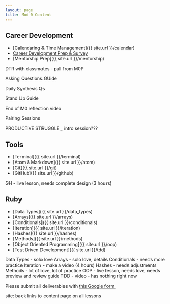 ```yaml
---
layout: page
title: Mod 0 Content
---
```


## Career Development

* [Calendaring & Time Management]({{ site.url }}/calendar)
* [Career Development Prep & Survey](https://careerdev.turing.edu/module-1-prework/index)
* [Mentorship Prep]({{ site.url }}/mentorship)

<div class="to-do">
DTR with classmates - pull from M0P

Asking Questions GUide

Daily Synthesis Qs

Stand Up Guide

End of M0 reflection video

Pairing Sessions

PRODUCTIVE STRUGGLE _ intro session???
</div>

## Tools

* [Terminal]({{ site.url }}/terminal)
* [Atom & Markdown]({{ site.url }}/atom)
* [Git]({{ site.url }}/git)
* [GitHub]({{ site.url }}/github)

<div class="to-do">
GH - live lesson, needs complete design (3 hours)
</div>

## Ruby

* [Data Types]({{ site.url }}/data_types)
* [Arrays]({{ site.url }}/arrays)
* [Conditionals]({{ site.url }}/conditionals)
* [Iteration]({{ site.url }}/iteration)
* [Hashes]({{ site.url }}/hashes)
* [Methods]({{ site.url }}/methods)
* [Object Oriented Programming]({{ site.url }}/oop)
* [Test Driven Development]({{ site.url }}/tdd)

<div class="to-do">
Data Types - solo love
Arrays - solo love, details
Conditionals - needs more practice
Iteration - make a video (4 hours)
Hashes - needs adjustments
Methods - lot of love, lot of practice
OOP - live lesson, needs love, needs preview and review guide
TDD - video - has nothing right now
</div>

Please submit all deliverables with [this Google form.](https://forms.gle/NnyAMpJt9EALvKJk9)

<div class="to-do">
site: back links to content page on all lessons
</div>